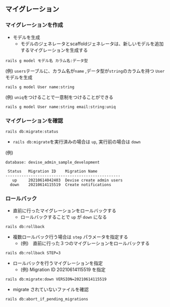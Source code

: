 ## マイグレーション
### マイグレーションを作成
- モデルを生成
  - モデルのジェネレータとscaffoldジェネレータは、新しいモデルを追加するマイグレーションを生成する
```
rails g model モデル名 カラム名:データ型
```
(例) `users`テーブルに、カラム名が`name` ,データ型が`string`のカラムを持つ `User`モデルを生成
  
```
rails g model User name:string
```
  
(例) `uniq`をつけることで一意制をつけることができる

```
rails g model User name:string email:string:uniq
```

### マイグレーションを確認

```
rails db:migrate:status
```
- `rails db:migrate`を実行済みの場合は `up`, 実行前の場合は `down`
  
(例) 
```
database: devise_admin_sample_development

 Status   Migration ID    Migration Name
--------------------------------------------------
   up     20210614042403  Devise create admin users
  down    20210614115519  Create notifications
```
  
### ロールバック
- 直前に行ったマイグレーションをロールバックする
  - ロールバックすることで `up` が `down` になる

```
rails db:rollback
```
  
- 複数ロールバック行う場合は `step` パラメータを指定する
  - (例)　直前に行った３つのマイグレーションをロールバックする

```
rails db:rollback STEP=3
```

- ロールバックを行うマイグレーションを指定
  - (例) Migration ID 20210614115519 を指定
  
```
rails db:migrate:down VERSION=20210614115519
```
  
- migrate されていないファイルを確認
```
rails db:abort_if_pending_migrations
```
  
